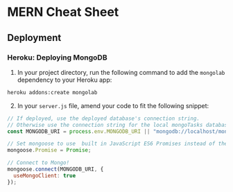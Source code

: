 # MERN Cheat Sheet

## Deployment
### Heroku: Deploying MongoDB
1. In your project directory, run the following command to add the `mongolab` dependency to your Heroku app: 
```bash
heroku addons:create mongolab
```
2. In your `server.js` file, amend your code to fit the following snippet:
```js
// If deployed, use the deployed database's connection string. 
// Otherwise use the connection string for the local mongoTasks database.
const MONGODB_URI = process.env.MONGODB_URI || "mongodb://localhost/mongoTasks";

// Set mongoose to use  built in JavaScript ES6 Promises instead of the default callback mechanism.
mongoose.Promise = Promise;

// Connect to Mongo!
mongoose.connect(MONGODB_URI, {
  useMongoClient: true
});
